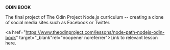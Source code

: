 **ODIN BOOK**

The final project of The Odin Project Node.js curriculum -- creating a clone of social media sites such as Facebook or Twitter.

<a href="https://www.theodinproject.com/lessons/node-path-nodejs-odin-book" target="\_blank"rel="noopener noreferrer">Link to relevant lesson here.</a>
